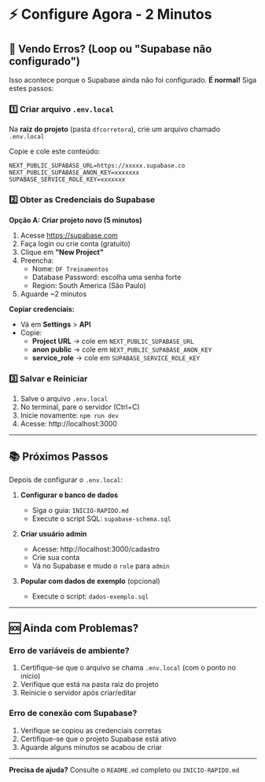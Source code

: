 # ⚡ Configure Agora - 2 Minutos

## 🔴 Vendo Erros? (Loop ou "Supabase não configurado")

Isso acontece porque o Supabase ainda não foi configurado. **É normal!** Siga estes passos:

### 1️⃣ Criar arquivo `.env.local`

Na **raiz do projeto** (pasta `dfcorretora`), crie um arquivo chamado `.env.local`

Copie e cole este conteúdo:

```env
NEXT_PUBLIC_SUPABASE_URL=https://xxxxx.supabase.co
NEXT_PUBLIC_SUPABASE_ANON_KEY=xxxxxxx
SUPABASE_SERVICE_ROLE_KEY=xxxxxxx
```

### 2️⃣ Obter as Credenciais do Supabase

**Opção A: Criar projeto novo (5 minutos)**

1. Acesse https://supabase.com
2. Faça login ou crie conta (gratuito)
3. Clique em **"New Project"**
4. Preencha:
   - Nome: `DF Treinamentos`
   - Database Password: escolha uma senha forte
   - Region: South America (São Paulo)
5. Aguarde ~2 minutos

**Copiar credenciais:**
- Vá em **Settings** > **API**
- Copie:
  - **Project URL** → cole em `NEXT_PUBLIC_SUPABASE_URL`
  - **anon public** → cole em `NEXT_PUBLIC_SUPABASE_ANON_KEY`
  - **service_role** → cole em `SUPABASE_SERVICE_ROLE_KEY`

### 3️⃣ Salvar e Reiniciar

1. Salve o arquivo `.env.local`
2. No terminal, pare o servidor (Ctrl+C)
3. Inicie novamente: `npm run dev`
4. Acesse: http://localhost:3000

---

## 📚 Próximos Passos

Depois de configurar o `.env.local`:

1. **Configurar o banco de dados**
   - Siga o guia: `INICIO-RAPIDO.md`
   - Execute o script SQL: `supabase-schema.sql`

2. **Criar usuário admin**
   - Acesse: http://localhost:3000/cadastro
   - Crie sua conta
   - Vá no Supabase e mude o `role` para `admin`

3. **Popular com dados de exemplo** (opcional)
   - Execute o script: `dados-exemplo.sql`

---

## 🆘 Ainda com Problemas?

### Erro de variáveis de ambiente?

1. Certifique-se que o arquivo se chama `.env.local` (com o ponto no início)
2. Verifique que está na pasta raiz do projeto
3. Reinicie o servidor após criar/editar

### Erro de conexão com Supabase?

1. Verifique se copiou as credenciais corretas
2. Certifique-se que o projeto Supabase está ativo
3. Aguarde alguns minutos se acabou de criar

---

**Precisa de ajuda?** Consulte o `README.md` completo ou `INICIO-RAPIDO.md`

